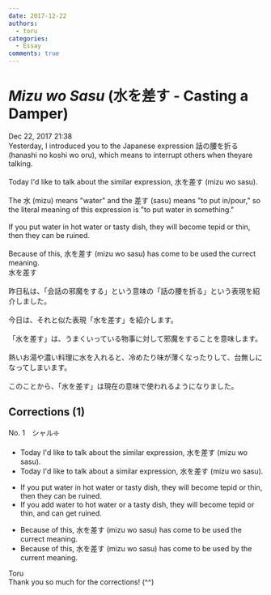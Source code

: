 ```yaml
---
date: 2017-12-22
authors:
  - toru
categories:
  - Essay
comments: true
---
```


# <strong><em>Mizu wo Sasu</strong></em> (水を差す - Casting a Damper)
<div class="date">Dec 22, 2017 21:38</div>
<div id="post"><div id="body_show_ori">
Yesterday, I introduced you to the Japanese expression 話の腰を折る<br/> (hanashi no koshi wo oru), which means to interrupt others when theyare talking.<br/><br/>Today I'd like to talk about the similar expression, 水を差す (mizu wo sasu).<br/><br/>The 水 (mizu) means "water" and the 差す (sasu) means "to put in/pour," so the literal meaning of this expression is "to put water in something."<br/><br/>If you put water in hot water or tasty dish, they will become tepid or thin, then they can be ruined.<br/><br/>Because of this, 水を差す (mizu wo sasu) has come to be used the currect meaning.
</div></div>

<!-- more -->

<div id="post_ja"><div id="body_show_mo">
水を差す<br/><br/>昨日私は、「会話の邪魔をする」という意味の「話の腰を折る」という表現を紹介しました。<br/><br/>今日は、それと似た表現「水を差す」を紹介します。<br/><br/>「水を差す」は、うまくいっている物事に対して邪魔をすることを意味します。<br/><br/>熱いお湯や濃い料理に水を入れると、冷めたり味が薄くなったりして、台無しになってしまいます。<br/><br/>このことから、「水を差す」は現在の意味で使われるようになりました。
</div></div>

## Corrections (1)
<div id="block"><div class="first_name"> No. 1　<span class="just_name">シャル❇️</span></div><div id="block2">
<ul class="correction_field">
<li class="incorrect">Today I'd like to talk about the similar expression, 水を差す (mizu wo sasu).</li>
<li class="corrected correct">
Today I'd like to talk about a similar expression, 水を差す (mizu wo sasu).
</li>
</ul>
<ul class="correction_field">
<li class="incorrect">If you put water in hot water or tasty dish, they will become tepid or thin, then they can be ruined.</li>
<li class="corrected correct">
If you add water to hot water or a tasty dish, they will become tepid or thin, and can get ruined.
</li>
</ul>
<ul class="correction_field">
<li class="incorrect">Because of this, 水を差す (mizu wo sasu) has come to be used the currect meaning.</li>
<li class="corrected correct">
Because of this, 水を差す (mizu wo sasu) has come to be used by the current meaning.
</li>
</ul>
</div><div class="name"><span class="just_name">Toru</span><br>
Thank you so much for the corrections! (^^)
</div>
</div>
